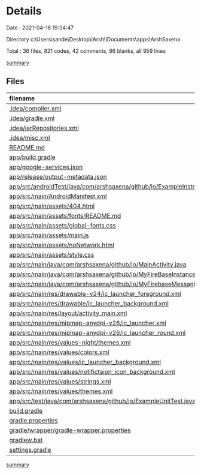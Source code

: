 # Details

Date : 2021-04-18 19:34:47

Directory c:\Users\sande\Desktop\iArsh\iDocuments\apps\ArshSaxena

Total : 36 files,  821 codes, 42 comments, 96 blanks, all 959 lines

[summary](results.md)

## Files
| filename | language | code | comment | blank | total |
| :--- | :--- | ---: | ---: | ---: | ---: |
| [.idea/compiler.xml](/.idea/compiler.xml) | XML | 6 | 0 | 0 | 6 |
| [.idea/gradle.xml](/.idea/gradle.xml) | XML | 23 | 0 | 0 | 23 |
| [.idea/jarRepositories.xml](/.idea/jarRepositories.xml) | XML | 25 | 0 | 0 | 25 |
| [.idea/misc.xml](/.idea/misc.xml) | XML | 9 | 0 | 0 | 9 |
| [README.md](/README.md) | Markdown | 2 | 0 | 1 | 3 |
| [app/build.gradle](/app/build.gradle) | Groovy | 43 | 0 | 8 | 51 |
| [app/google-services.json](/app/google-services.json) | JSON | 39 | 0 | 0 | 39 |
| [app/release/output-metadata.json](/app/release/output-metadata.json) | JSON | 18 | 0 | 0 | 18 |
| [app/src/androidTest/java/com/arshsaxena/github/io/ExampleInstrumentedTest.java](/app/src/androidTest/java/com/arshsaxena/github/io/ExampleInstrumentedTest.java) | Java | 15 | 6 | 5 | 26 |
| [app/src/main/AndroidManifest.xml](/app/src/main/AndroidManifest.xml) | XML | 38 | 0 | 2 | 40 |
| [app/src/main/assets/404.html](/app/src/main/assets/404.html) | HTML | 30 | 0 | 2 | 32 |
| [app/src/main/assets/fonts/README.md](/app/src/main/assets/fonts/README.md) | Markdown | 9 | 0 | 8 | 17 |
| [app/src/main/assets/global-fonts.css](/app/src/main/assets/global-fonts.css) | CSS | 36 | 0 | 1 | 37 |
| [app/src/main/assets/main.js](/app/src/main/assets/main.js) | JavaScript | 28 | 0 | 5 | 33 |
| [app/src/main/assets/noNetwork.html](/app/src/main/assets/noNetwork.html) | HTML | 31 | 0 | 2 | 33 |
| [app/src/main/assets/style.css](/app/src/main/assets/style.css) | CSS | 35 | 0 | 0 | 35 |
| [app/src/main/java/com/arshsaxena/github/io/MainActivity.java](/app/src/main/java/com/arshsaxena/github/io/MainActivity.java) | Java | 115 | 0 | 14 | 129 |
| [app/src/main/java/com/arshsaxena/github/io/MyFireBaseInstanceIDService.java](/app/src/main/java/com/arshsaxena/github/io/MyFireBaseInstanceIDService.java) | Java | 12 | 0 | 6 | 18 |
| [app/src/main/java/com/arshsaxena/github/io/MyFirebaseMessagingService.java](/app/src/main/java/com/arshsaxena/github/io/MyFirebaseMessagingService.java) | Java | 32 | 1 | 8 | 41 |
| [app/src/main/res/drawable-v24/ic_launcher_foreground.xml](/app/src/main/res/drawable-v24/ic_launcher_foreground.xml) | XML | 30 | 0 | 0 | 30 |
| [app/src/main/res/drawable/ic_launcher_background.xml](/app/src/main/res/drawable/ic_launcher_background.xml) | XML | 74 | 0 | 1 | 75 |
| [app/src/main/res/layout/activity_main.xml](/app/src/main/res/layout/activity_main.xml) | XML | 15 | 0 | 2 | 17 |
| [app/src/main/res/mipmap-anydpi-v26/ic_launcher.xml](/app/src/main/res/mipmap-anydpi-v26/ic_launcher.xml) | XML | 5 | 0 | 0 | 5 |
| [app/src/main/res/mipmap-anydpi-v26/ic_launcher_round.xml](/app/src/main/res/mipmap-anydpi-v26/ic_launcher_round.xml) | XML | 5 | 0 | 0 | 5 |
| [app/src/main/res/values-night/themes.xml](/app/src/main/res/values-night/themes.xml) | XML | 11 | 5 | 0 | 16 |
| [app/src/main/res/values/colors.xml](/app/src/main/res/values/colors.xml) | XML | 13 | 0 | 0 | 13 |
| [app/src/main/res/values/ic_launcher_background.xml](/app/src/main/res/values/ic_launcher_background.xml) | XML | 4 | 0 | 0 | 4 |
| [app/src/main/res/values/notifictaion_icon_background.xml](/app/src/main/res/values/notifictaion_icon_background.xml) | XML | 4 | 0 | 0 | 4 |
| [app/src/main/res/values/strings.xml](/app/src/main/res/values/strings.xml) | XML | 3 | 0 | 0 | 3 |
| [app/src/main/res/values/themes.xml](/app/src/main/res/values/themes.xml) | XML | 11 | 5 | 0 | 16 |
| [app/src/test/java/com/arshsaxena/github/io/ExampleUnitTest.java](/app/src/test/java/com/arshsaxena/github/io/ExampleUnitTest.java) | Java | 9 | 5 | 3 | 17 |
| [build.gradle](/build.gradle) | Groovy | 20 | 3 | 3 | 26 |
| [gradle.properties](/gradle.properties) | Properties | 3 | 16 | 0 | 19 |
| [gradle/wrapper/gradle-wrapper.properties](/gradle/wrapper/gradle-wrapper.properties) | Properties | 5 | 1 | 1 | 7 |
| [gradlew.bat](/gradlew.bat) | Batch | 61 | 0 | 24 | 85 |
| [settings.gradle](/settings.gradle) | Groovy | 2 | 0 | 0 | 2 |

[summary](results.md)